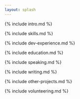 ```yaml
---
layout: splash
---
```


{% include intro.md %}

{% include skills.md %}

{% include dev-experience.md %}

{% include education.md %}

{% include speaking.md %}

{% include writing.md %}

{% include other-projects.md %}

{% include volunteering.md %}
